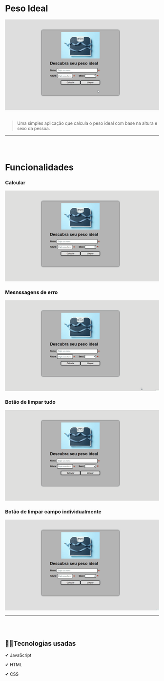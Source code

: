 # Peso Ideal

![Peso Ideal](img/readme/pi.gif)
<br/><br/>
>Uma simples aplicação que calcula o peso ideal com base na altura e sexo da pessoa. 
---
<br/><br/>
# Funcionalidades

### Calcular
![Gif: Calcular](img/readme/calc.gif)
<br/>

### Mesnssagens de erro
![Gif: Menssagens de erro](img/readme/erro.gif)
<br/>

### Botão de limpar tudo
![Gif: Botão de limpar tudo](img/readme/limpar_tudo.gif)
<br/>

### Botão de limpar campo individualmente
![Gif: Botão de limpar campo individualmente](img/readme/limpar.gif)
<br/>

----
<br/><br/>

## 👨‍💻Tecnologias usadas

✔ JavaScript

✔ HTML

✔ CSS
